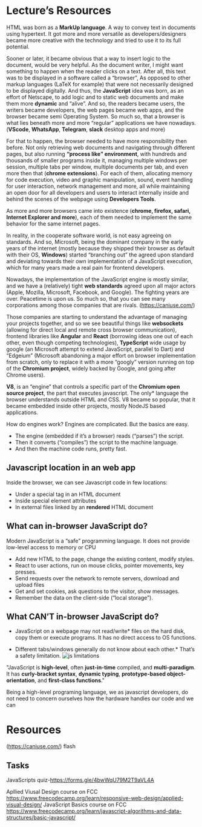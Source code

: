 # Lecture’s Resources

HTML was born as a **MarkUp language**. A way to convey text in documents using hypertext. It got more and more versatile as developers/designers became more creative with the technology and tried to use it to its full potential.

Sooner or later, it became obvious that a way to insert logic to the document, would be very helpful. As the document writer, I might want something to happen when the reader clicks on a text. After all, this text was to be displayed in a software called a “browser”, As opposed to other markup languages (LaTeX for example) that were not necessarily designed to be displayed digitally.
And thus, the **JavaScript** idea was born, as an effort of Netscape, to add logic and to static web documents and make them more **dynamic** and “alive”. And so, the readers became users, the writers became developers, the web pages became web apps, and the browser became semi Operating System. So much so, that a browser is what lies beneath more and more “regular” applications we have nowadays. (**VScode**, **WhatsApp**, **Telegram**, **slack** desktop apps and more)

For that to happen, the browser needed to have more responsibility then before. Not only retrieving web documents and navigating through different pages, but also running **“process like” environment**, with hundreds and thousands of smaller programs inside it, managing multiple windows per session, multiple tabs per window, multiple documents per tab, and even more then that (**chrome extensions**). For each of them, allocating memory for code execution, video and graphic manipulation, sound, event handling for  user interaction, network management and more, all while maintaining an open door for all developers and users to interact internally inside and behind the scenes of the webpage using **Developers Tools**.

As more and more browsers came into existence (**chrome, firefox, safari, Internet Explorer and more**), each of them needed to implement the same behavior for the same internet pages.

In reality, in the cooperate software world, is not easy agreeing on standards. And so, Microsoft, being the dominant company in the early years of the internet (mostly because they shipped their browser as default with their OS, **Windows**) started “branching out” the agreed upon standard and deviating towards their own implementation of a JavaScript execution, which for many years made a real pain for frontend developers.

Nowadays, the implementation of the JavaScript engine is mostly similar, and we have a (relatively) tight **web standards** agreed upon all major actors (Apple, Mozilla, Microsoft, Facebook, and Google). The fighting years are over. Peacetime is upon us. So much so, that you can see many corporations among those companies that are rivals. (https://caniuse.com/)

Those companies are starting to understand the advantage of managing your projects together, and so we see beautiful things like **websockets** (allowing for direct local and remote cross browser communication), frontend libraries like **Angular** and **React** (borrowing ideas one out of each other, even though competing technologies), **TypeScript** wide usage by google (an Microsoft attempt to extend JavaScript, parallel to Dart) and “Edgeium” (Microsoft abandoning a major effort on browser implementation from scratch, only to replace it with a more “googly” version running on top of the **Chromium project**, widely backed by Google, and going after Chrome users).

**V8**, is an “engine” that controls a specific part of the **Chromium open source project**, the part that executes javascript. The only* language the browser understands outside HTML and CSS.
V8 became so popular, that it became embedded inside other projects, mostly NodeJS based applications.

How do engines work?
Engines are complicated. But the basics are easy.
* The engine (embedded if it’s a browser) reads (“parses”) the script.
* Then it converts (“compiles”) the script to the machine language.
* And then the machine code runs, pretty fast.

## Javascript location in an web app
Inside the browser, we can see Javascript code in few locations:
* Under a special tag in an HTML document
* Inside special element attributes
* In external files linked by an **rendered** HTML document
<!-- Show ./index.html -->

## What can in-browser JavaScript do?
Modern JavaScript is a “safe” programming language. It does not provide low-level access to memory or CPU

* Add new HTML to the page, change the existing content, modify styles.
* React to user actions, run on mouse clicks, pointer movements, key presses.
* Send requests over the network to remote servers, download and upload files
* Get and set cookies, ask questions to the visitor, show messages.
* Remember the data on the client-side (“local storage”).

## What CAN’T in-browser JavaScript do?
* JavaScript on a webpage may not read/write* files on the hard disk, copy them or execute programs. It has no direct access to OS functions.
<!-- Modern browsers allow it to work with files, but the access is limited and only provided if the user does certain actions, like “dropping” a file into a browser window or selecting it via an <input> tag. -->

* Different tabs/windows generally do not know about each other.* That’s a safety limitation.
![js limitations](https://javascript.info/article/intro/limitations.svg)
<!-- Sometimes they do, for example when one window uses JavaScript to open the other one. But even in this case, JavaScript from one page may not access the other if they come from different sites (from a different domain, protocol or port).

This is called the “Same Origin Policy”. To work around that, both pages must agree for data exchange and contain a special JavaScript code that handles it. We’ll cover that in the tutorial. -->

"JavaScript is **high-level**, often **just-in-time** compiled, and **multi-paradigm**. It has **curly-bracket syntax**, **dynamic typing**, 
**prototype-based object-orientation**, and **first-class functions**."

Being a high-level programing language, we as javascript developers, do not need to concern ourselves how the hardware handles our code and we can

<!-- What is a programing language?
It is a way to communicate an idea. When we talk about language, we must recognize three aspects: Who is the speaker, who is he speaking to, in what context?
As in HTML, the speaker is the person marking down the language, the speaker is the reader/user, and the context is a browser.
When we write javascript code, we usually need to think who is going to write it.
-->


# Resources
(https://caniuse.com/)
flash
## Tasks
JavaScripts quiz-https://forms.gle/4bwWqU79M2T9aVL4A

Apllied Viusal Design course on FCC https://www.freecodecamp.org/learn/responsive-web-design/applied-visual-design/
JavaScript Basics course on FCC https://www.freecodecamp.org/learn/javascript-algorithms-and-data-structures/basic-javascript/
